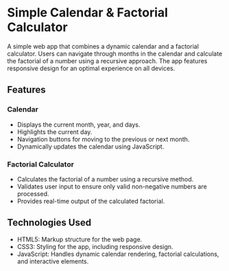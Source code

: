 ﻿# Simple Calendar & Factorial Calculator

A simple web app that combines a dynamic calendar and a factorial calculator. Users can navigate through months in the calendar and calculate the factorial of a number using a recursive approach. The app features responsive design for an optimal experience on all devices.

## Features

### Calendar
+ Displays the current month, year, and days.
+ Highlights the current day.
+ Navigation buttons for moving to the previous or next month.
+ Dynamically updates the calendar using JavaScript.

### Factorial Calculator
+ Calculates the factorial of a number using a recursive method.
+ Validates user input to ensure only valid non-negative numbers are processed.
+ Provides real-time output of the calculated factorial.

## Technologies Used
+ HTML5: Markup structure for the web page.
+ CSS3: Styling for the app, including responsive design.
+ JavaScript: Handles dynamic calendar rendering, factorial calculations, and interactive elements.
